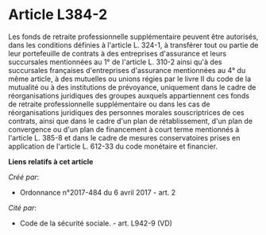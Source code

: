 # Article L384-2

Les fonds de retraite professionnelle supplémentaire peuvent être autorisés, dans les conditions définies à l'article L.
324-1, à transférer tout ou partie de leur portefeuille de contrats à des entreprises d'assurance et leurs succursales
mentionnées au 1° de l'article L. 310-2 ainsi qu'à des succursales françaises d'entreprises d'assurance mentionnées au 4° du
même article, à des mutuelles ou unions régies par le livre II du code de la mutualité ou à des institutions de prévoyance,
uniquement dans le cadre de réorganisations juridiques des groupes auxquels appartiennent ces fonds de retraite
professionnelle supplémentaire ou dans les cas de réorganisations juridiques des personnes morales souscriptrices de ces
contrats, ainsi que dans le cadre d'un plan de rétablissement, d'un plan de convergence ou d'un plan de financement à court
terme mentionnés à l'article L. 385-8 et dans le cadre de mesures conservatoires prises en application de l'article L. 612-33
du code monétaire et financier.

**Liens relatifs à cet article**

_Créé par_:

  - Ordonnance n°2017-484 du 6 avril 2017 - art. 2

_Cité par_:

  - Code de la sécurité sociale. - art. L942-9 (VD)
